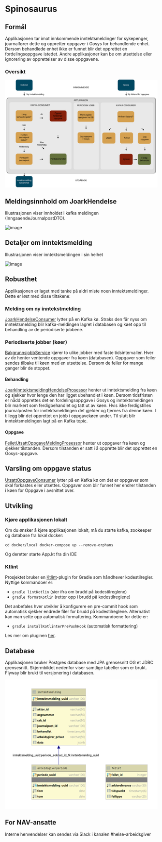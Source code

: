 # Spinosaurus

## Formål
Applikasjonen tar imot innkommende inntektsmeldinger for sykepenger, journalfører dette og oppretter oppgaver i
Gosys for behandlende enhet. Dersom behandlede enhet ikke er funnet blir det opprettet en fordelingsoppgave istedet.
Andre applikasjoner kan be om utsettelse eller ignorering av opprettelser av disse oppgavene.

### Oversikt

![image](docs/hovedflyt.svg)

## Meldingsinnhold om JoarkHendelse
Illustrasjonen viser innholdet i kafka meldingen (InngaaendeJournalpostDTO).

![image](docs/InngaaendeJournalpostDTO.png)

## Detaljer om inntektsmelding
Illustrasjonen viser inntektsmeldingen i sin helhet

![image](docs/inntektsmelding.png)

## Robusthet
Applikasjonen er laget med tanke på aldri miste noen inntektsmeldinger. Dette er løst med disse tiltakene:

### Melding om ny inntekstmelding
[JoarkHendelseConsumer](/src/main/kotlin/no/nav/syfo/kafkamottak/JoarkHendelseConsumer) lytter på en 
Kafka kø. Straks den får nyss om inntektsmelding blir kafka-meldingen lagret i databasen og køet opp til behandling av de
periodiserte jobbene.

### Periodiserte jobber (køer)
[BakgrunnsjobbService](/src/main/kotlin/no/nav/syfo/bakgrunnsjobb/BakgrunnsjobbService) kjører to ulike jobber med faste
tidsintervaller. Hver av de henter ventende oppgaver fra køen (databasen). Oppgaver som feiler sendes tilbake til køen 
med en utsettelse. Dersom de feiler for mange ganger blir de stoppet.

#### Behandling
[JoarkInntektsmeldingHendelseProsessor](/src/main/kotlin/no/nav/syfo/kafkamottak/JoarkInntektsmeldingHendelseProsessor) henter 
ut inntektsmelding fra køen og sjekker hvor lenge den har ligget ubehandlet i køen. Dersom tidsfristen er nådd opprettes
det en fordelingsoppgave i Gosys og inntektsmeldingen blir markert som ferdigbehandlet og tatt ut av køen. Hvis ikke
ferdigstilles journalposten for inntektsmeldingen det gjelder og fjernes fra denne køen. I tillegg blir det opprettet 
en jobb i oppgavekøen under. Til slutt blir inntektsmeldingen lagt på en Kafka topic. 

#### Oppgave
[FeiletUtsattOppgaveMeldingProsessor](/src/main/kotlin/no/nav/syfo/utsattoppgave/FeiletUtsattOppgaveMeldingProsessor) henter 
ut oppgaver fra køen og sjekker tilstanden. Dersom tilstanden er satt i å opprette blir det opprettet en Gosys-oppgave.

## Varsling om oppgave status
[UtsattOppgaveConsumer](/src/main/kotlin/no/nav/syfo/utsattoppgave/UtsattOppgaveConsumer) lytter på en Kafka kø om det
er oppgaver som skal forkastes eller utsettes. Oppgaver som blir funnet her endrer tilstanden
i køen for Oppgave i avsnittet over.

## Utvikling

### Kjøre applikasjonen lokalt
Om du ønsker å kjøre applikasjonen lokalt, må du starte kafka, zookeeper og database fra lokal docker: 

``
cd docker/local
docker-compose up --remove-orphans
``

Og deretter starte App.kt fra din IDE


### Ktlint

Prosjektet bruker en [Ktlint](https://ktlint.github.io/)-plugin for Gradle som håndhever kodestilregler. Nyttige kommandoer er:

- `gradle lintKotlin` (sier ifra om brudd på kodestilreglene)
- `gradle formatKotlin` (retter opp i brudd på kodestilreglene)

Det anbefales hver utvikler å konfigurere en pre-commit hook som automatisk sjekker endrede filer for brudd på kodestilreglene.
Alternativt kan man sette opp automatisk formattering. Kommandoene for dette er:

- `gradle installKotlinterPrePushHook` (automatisk formattering)

Les mer om pluginen [her](https://github.com/jeremymailen/kotlinter-gradle).

## Database
Applikasjonen bruker Postgres database med JPA grensesnitt OG et JDBC grensesnitt. Skjermbildet nedenfor viser samtlige 
tabeller som er brukt.
Flyway blir brukt til versjonering i databasen.

![image](docs/datamodell.png)

## For NAV-ansatte
Interne henvendelser kan sendes via Slack i kanalen #helse-arbeidsgiver
